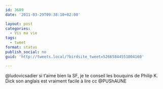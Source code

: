 ```yaml
---
id: 3689
date: '2011-03-29T09:38:10+02:00'

layout: post
categories:
  - Vis ma vie
tags:
  - tweet
format: status
publish_social: no
guid: 'http://tweets.local/?birdsite_tweet=52665844551004160'

---
```


@ludovicsadier si t’aime bien la SF, je te conseil les bouquins de Philip K. Dick son anglais est vraiment facile à lire cc @PUShAUNE